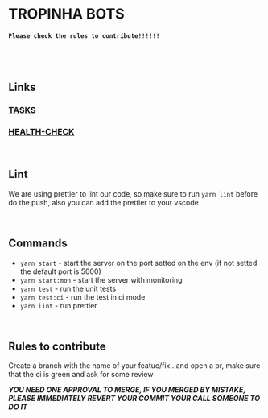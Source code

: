 # TROPINHA BOTS

#### `Please check the rules to contribute!!!!!!`

<br/>
<br/>

## Links

### [TASKS](https://github.com/Rafael-Martins/TropinhaNews/projects/1)

### [HEALTH-CHECK](https://tropinha-news.herokuapp.com/health-check)

<br/>

## Lint

We are using prettier to lint our code, so make sure to run `yarn lint` before do the push, also you can add the prettier to your vscode

<br/>

## Commands

- `yarn start` - start the server on the port setted on the env (if not setted the default port is 5000)
- `yarn start:mon` - start the server with monitoring
- `yarn test` - run the unit tests
- `yarn test:ci` - run the test in ci mode
- `yarn lint` - run prettier

<br/>

## Rules to contribute

Create a branch with the name of your featue/fix.. and open a pr, make sure that the ci is green and ask for some review

_**YOU NEED ONE APPROVAL TO MERGE, IF YOU MERGED BY MISTAKE, PLEASE IMMEDIATELY REVERT YOUR COMMIT YOUR CALL SOMEONE TO DO IT**_

<br/>
